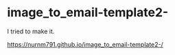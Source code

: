# image_to_email-template2-
I tried to make it.

https://nurnm791.github.io/image_to_email-template2-/
